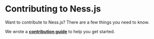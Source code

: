 # Contributing to Ness.js

Want to contribute to Ness.js? There are a few things you need to know.  

We wrote a **[contribution guide](https://nessapp.vercal.app/docs/how-to-contribute.html)** to help you get started.